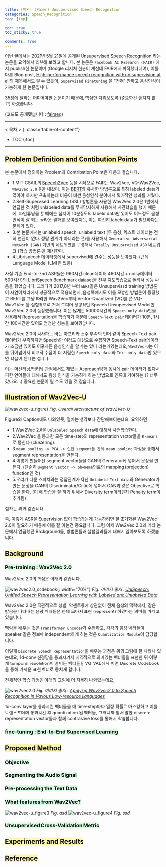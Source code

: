 ```yaml
---
title: (미완) (Paper) Unsupervised Speech Recognition
categories: Speech_Recognition
tag: [tmp]

toc: true
toc_sticky: true

comments: true
---
```



이번 글에서는 2021년 5월 21일에 공개된 [Unsupervised Speech Recognition](https://scontent-ssn1-1.xx.fbcdn.net/v/t39.8562-6/187874612_311717527241594_5668815448923437055_n.pdf?_nc_cat=102&ccb=1-3&_nc_sid=ae5e01&_nc_ohc=2rlpqCipZS4AX92nofj&_nc_ht=scontent-ssn1-1.xx&oh=ce7abb7bfc05f0269251cf8c936479e7&oe=60E59B95) 라는 논문을 요약해서 리뷰해 보려고 합니다. 
본 논문은 `Facebook AI Research (FAIR)` 에서 publish한 논문이며 (Google 리서쳐 한분이 계신데 FAIR에서 이직했다네여), 이를 다룬 Blog post, [High-performance speech recognition with no supervision at all](https://ai.facebook.com/blog/wav2vec-unsupervised-speech-recognition-without-supervision/)의 제목에서도 알 수 있듯이, `Supervised Finetuning` 을 "전혀" 안하고 음성인식이 가능하게 한 논문입니다.


35장에 달하는 어마어마한 논문이기 때문에, 핵심만 다뤄보도록 (중요한건 놓치지 않고) 하겠습니다.

(코드도 공개됐습니다 : [fairseq](https://github.com/pytorch/fairseq/tree/master/examples/wav2vec/unsupervised))

---
< 목차 >
{: class="table-of-content"}
* TOC
{:toc}
---






## <mark style='background-color: #fff5b1'> Problem Definition and Contibution Points </mark>

본 논문에서 정의하는 Problem과 Contribution Point은 다음과 같습니다.

- 1.MIT CSAIL의 [Speech2Vec](https://arxiv.org/pdf/1803.08976) 등을 시작으로 FAIR는 Wav2Vec, VQ-Wav2Vec, `Wav2Vec 2.0` 등을 내왔다. 이는 [BERT](https://arxiv.org/pdf/1810.04805)와 유사한 방법론으로 특히 labeled data가 많아야 하지만 구축하는데 비용이 비싼 음성인식 분야에서 획기적인 성과를 거뒀다.
- 2.Self-Supervised Learning (SSL) 방법론을 사용한 Wav2Vec 2.0은 1번에서 언급한 것 처럼 unlabeled data를 무지막지하게 사용해서 사전학습을 했기 때문에, 파인튜닝을 할 때에는 심지어 10분정도의 labeld data만 있어도 어느정도 음성인식이 잘 되는 놀라운 결과를 보여줬지만, 이는 여전히 labeld data가 필요하다는 문제가 있다.
- 3.본 논문에서는 unlabeld speech, unlabeld text (두 음성, 텍스트 데이터는 전혀 연관이 없다. 정답 관계가 아니라는 것)를 사용해서 `Generative Adversarial Network (GAN)` 기반의 네트워크를 구성해서 `Totally Unsupervised ASR` 네트워크 (학습 방법론)을 제시한다.
- 4.Librispeech 데이터셋에서 supervised에 견주는 성능을 보여줬다. (근데 Language Model (LM)은 썼음)


사실 기존 End-to-End ASR들은 960시간(clean데이터 460시간 + noisy데이터 500시간)의 LibriSpeech Benchmark dataset을 전부 지도학습으로 돌려서 성능 싸움을 했었습니다. 그러다가 2017,8년 부터 `BERT`같은 Unsupervised training 방법론이 자연어처리에서 성공적으로 적용되면서, 음성쪽에서도 이를 모방한 방법론이 등장했고 BERT를 그냥 따라한 Wav2Vec부터 Vector-Quantized (VQ)를 쓴 VQ-Wav2Vec 을 실험적으로 거쳐 드디어 성공적인 Speech Unsupervised Model인 Wav2Vec 2.0이 등장했습니다. 이는 많게는 50000시간의 `Speech only data`만을 사용해서 Representation을 학습하기 때문에 `Speech-Text pair` 데이터가 10분, 1시간 100시간만 있어도 엄청난 성능을 보여줬습니다.


Wav2Vec 2.0이 시사하는 바는 아프리카 소수 부족의 언어 같이 Speech-Text pair 데이터가 부족하지만 Speech만 이라도 대량으로 수집하면 Speech-Text pair데이터가 조금만 있어도 어떻게든 음성인식을 할 수는 있다 라는거였는데요, `Wav2Vec-U`는 이를 뛰어넘어서 비교적 수집이 더 저렴한 `Speech only data`와 `Text only data`만 있으면 학습이 된다는 겁니다.

이는 머신러닝/딥러닝 관점에서도 재밌는 Approach임과 동시에 pair 데이터가 없다시피한 언어들에 대해서도 음성 인식을 가능하게 하는 방법으로 인류에 기여하는 (? 너무갔나요...) 중요한 논문이 될 수도 있을 것 같습니다. 








## <mark style='background-color: #fff5b1'> Illustration of Wav2Vec-U </mark>

![wav2vec-u_figure1](/assets/images/unsupervised_asr/wav2vec-u_figure1.png)
*Fig. Overall Architecture of Wav2Vec-U*

Figure와 Caption에도 나와있듯, 절차는 생각보다 간단해보이는데요, 요약하면

- 1.Wav2Vec 2.0을 `Unlabeled Speech data`에 대해서 사전학습한다.
- 2.Wav2Vec 을 통과한 모든 time-step의 representation vector들을 `K-means`로 뭉친다 (clustering).
- 3.`mean pooling -> PCA -> 인접 segment들 간의 mean pooling` 과정을 통해서 segment representation을 만든다.
- 4.이렇게 만들어진 segment vector들을 GAN의 Generator에 넣어서 문장을 만든다. (단순히 `segment vector -> phoneme`의로의 mapping (projection) function인 것)
- 5.우리가 다룬 스피치와는 정답관계가 아닌 `Unlabeld Text data`와 Generator가 만든 문장을 GAN의 Discriminator/Critic에 넣어서 GAN과 같은 Objective로 학습을 한다. (이 때 학습을 잘 하기 위해서 Diversity term이라던지 Penalty term이 추가됨)

절차는 위와 같습니다.

즉, 이렇게 ASR을 Supervision 없이 학습하는게 가능하려면 잘 초기화된 Wav2Vec 2.0이 필요하기 때문에 이를 잘 아는건 중요합니다. 
그럼 이제 Wav2Vec 2.0과 기타 논문에서 언급했던 Background들, 방법론들과 실험결과들에 대해서 알아보도록 하겠습니다.


## <mark style='background-color: #fff5b1'> Background </mark>

### <mark style='background-color: #dcffe4'> Pre-training : Wav2Vec 2.0 </mark>

Wav2Vec 2.0의 핵심은 아래와 같습니다.

![wav2vec2.0_codebook](/assets/images/unsupervised_asr/wav2vec2.0_codebook.png){: width="70%"}
*Fig. 이미지 출처 : [UniSpeech: Unified Speech Representation Learning with Labeled and Unlabeled Data](https://arxiv.org/pdf/2101.07597)*

Wav2Vec 2.0은 직관적으로 성별, 악센트등에 상관없이 전체 음성의 맥락에서, 같은 발음을 나타내는 음성 벡터들은 한데 모아서 표현 (represent) 하겠다는 의미를 가지고 있습니다. 

맥락을 배우는 것은 `Transformer Encoder`가 수행하고, 각각의 음성 벡터들이 speaker 같은 정보에 independent하게 하는 것은 `Quantization Module`이 담당합니다. 

이렇게 `Discrete Speech Representation`을 배우는 과정은 위의 그림에 잘 나타나 있는데요,
1d-conv 신경망을 통과시켜서 지역적으로 의미있는 벡터들을 표현한 뒤 이렇게 temporal resolution이 줄어든 벡터들을 VQ-VAE에서 처럼 Discrete Codebook을 통해 가까운 표현 벡터로 뭉치게 합니다. 


전체적인 학습 과정은 아래의 그림에 더 자세히 나와있는데요,

![wav2vec2.0](/assets/images/unsupervised_asr/wav2vec2.0.png)
*Fig. 이미지 출처 : [Applying Wav2vec2.0 to Speech Recognition in Various Low-resource Languages](https://arxiv.org/pdf/2012.12121)*

1d-conv layer를 통과시킨 벡터들을 매 time-step마다 일정 확률로 마스킹하고 이를 트랜스포머에 통과시킨 후 quantization 된 벡터들, 그러니까 앞서 말한 discrete representation vector들과 함께 contrastive loss를 통해서 학습합니다. 




### <mark style='background-color: #dcffe4'> fine-tuning : End-to-End Supervised Learning </mark>





## <mark style='background-color: #fff5b1'> Proposed Method </mark>

### <mark style='background-color: #dcffe4'> Objective </mark>

### <mark style='background-color: #dcffe4'> Segmenting the Audio Signal </mark>

### <mark style='background-color: #dcffe4'> Pre-processing the Text Data </mark>

### <mark style='background-color: #dcffe4'> What features from Wav2Vec? </mark>

![wav2vec-u_figure3](/assets/images/unsupervised_asr/wav2vec-u_figure3.png)
*Fig. asd*
![wav2vec-u_figure4](/assets/images/unsupervised_asr/wav2vec-u_figure4.png)
*Fig. asd*


### <mark style='background-color: #dcffe4'> Unsupervised Cross-Validation Metric </mark>




## <mark style='background-color: #fff5b1'> Experiments and Results </mark>





## <mark style='background-color: #fff5b1'> Reference </mark>

